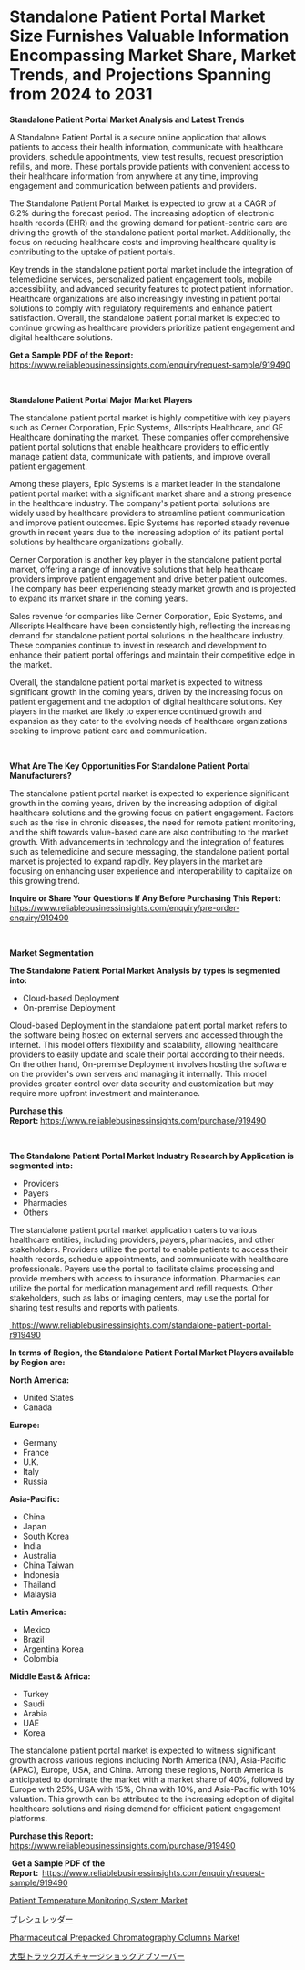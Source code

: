 <p><h1>Standalone Patient Portal Market Size Furnishes Valuable Information Encompassing Market Share, Market Trends, and Projections Spanning from 2024 to 2031</h1></p><p><strong>Standalone Patient Portal Market Analysis and Latest Trends</strong></p>
<p><p>A Standalone Patient Portal is a secure online application that allows patients to access their health information, communicate with healthcare providers, schedule appointments, view test results, request prescription refills, and more. These portals provide patients with convenient access to their healthcare information from anywhere at any time, improving engagement and communication between patients and providers.</p><p>The Standalone Patient Portal Market is expected to grow at a CAGR of 6.2% during the forecast period. The increasing adoption of electronic health records (EHR) and the growing demand for patient-centric care are driving the growth of the standalone patient portal market. Additionally, the focus on reducing healthcare costs and improving healthcare quality is contributing to the uptake of patient portals.</p><p>Key trends in the standalone patient portal market include the integration of telemedicine services, personalized patient engagement tools, mobile accessibility, and advanced security features to protect patient information. Healthcare organizations are also increasingly investing in patient portal solutions to comply with regulatory requirements and enhance patient satisfaction. Overall, the standalone patient portal market is expected to continue growing as healthcare providers prioritize patient engagement and digital healthcare solutions.</p></p>
<p><strong>Get a Sample PDF of the Report:&nbsp;</strong> <a href="https://www.reliablebusinessinsights.com/enquiry/request-sample/919490">https://www.reliablebusinessinsights.com/enquiry/request-sample/919490</a></p>
<p>&nbsp;</p>
<p><strong>Standalone Patient Portal Major Market Players</strong></p>
<p><p>The standalone patient portal market is highly competitive with key players such as Cerner Corporation, Epic Systems, Allscripts Healthcare, and GE Healthcare dominating the market. These companies offer comprehensive patient portal solutions that enable healthcare providers to efficiently manage patient data, communicate with patients, and improve overall patient engagement.</p><p>Among these players, Epic Systems is a market leader in the standalone patient portal market with a significant market share and a strong presence in the healthcare industry. The company's patient portal solutions are widely used by healthcare providers to streamline patient communication and improve patient outcomes. Epic Systems has reported steady revenue growth in recent years due to the increasing adoption of its patient portal solutions by healthcare organizations globally.</p><p>Cerner Corporation is another key player in the standalone patient portal market, offering a range of innovative solutions that help healthcare providers improve patient engagement and drive better patient outcomes. The company has been experiencing steady market growth and is projected to expand its market share in the coming years.</p><p>Sales revenue for companies like Cerner Corporation, Epic Systems, and Allscripts Healthcare have been consistently high, reflecting the increasing demand for standalone patient portal solutions in the healthcare industry. These companies continue to invest in research and development to enhance their patient portal offerings and maintain their competitive edge in the market.</p><p>Overall, the standalone patient portal market is expected to witness significant growth in the coming years, driven by the increasing focus on patient engagement and the adoption of digital healthcare solutions. Key players in the market are likely to experience continued growth and expansion as they cater to the evolving needs of healthcare organizations seeking to improve patient care and communication.</p></p>
<p>&nbsp;</p>
<p><strong>What Are The Key Opportunities For Standalone Patient Portal Manufacturers?</strong></p>
<p><p>The standalone patient portal market is expected to experience significant growth in the coming years, driven by the increasing adoption of digital healthcare solutions and the growing focus on patient engagement. Factors such as the rise in chronic diseases, the need for remote patient monitoring, and the shift towards value-based care are also contributing to the market growth. With advancements in technology and the integration of features such as telemedicine and secure messaging, the standalone patient portal market is projected to expand rapidly. Key players in the market are focusing on enhancing user experience and interoperability to capitalize on this growing trend.</p></p>
<p><strong>Inquire or Share Your Questions If Any Before Purchasing This Report:</strong> <a href="https://www.reliablebusinessinsights.com/enquiry/pre-order-enquiry/919490">https://www.reliablebusinessinsights.com/enquiry/pre-order-enquiry/919490</a></p>
<p>&nbsp;</p>
<p><strong>Market Segmentation</strong></p>
<p><strong>The Standalone Patient Portal Market Analysis by types is segmented into:</strong></p>
<p><ul><li>Cloud-based Deployment</li><li>On-premise Deployment</li></ul></p>
<p><p>Cloud-based Deployment in the standalone patient portal market refers to the software being hosted on external servers and accessed through the internet. This model offers flexibility and scalability, allowing healthcare providers to easily update and scale their portal according to their needs. On the other hand, On-premise Deployment involves hosting the software on the provider's own servers and managing it internally. This model provides greater control over data security and customization but may require more upfront investment and maintenance.</p></p>
<p><strong>Purchase this Report:&nbsp;</strong><a href="https://www.reliablebusinessinsights.com/purchase/919490">https://www.reliablebusinessinsights.com/purchase/919490</a></p>
<p>&nbsp;</p>
<p><strong>The Standalone Patient Portal Market Industry Research by Application is segmented into:</strong></p>
<p><ul><li>Providers</li><li>Payers</li><li>Pharmacies</li><li>Others</li></ul></p>
<p><p>The standalone patient portal market application caters to various healthcare entities, including providers, payers, pharmacies, and other stakeholders. Providers utilize the portal to enable patients to access their health records, schedule appointments, and communicate with healthcare professionals. Payers use the portal to facilitate claims processing and provide members with access to insurance information. Pharmacies can utilize the portal for medication management and refill requests. Other stakeholders, such as labs or imaging centers, may use the portal for sharing test results and reports with patients.</p></p>
<p><a href="https://www.reliablebusinessinsights.com/standalone-patient-portal-r919490">&nbsp;https://www.reliablebusinessinsights.com/standalone-patient-portal-r919490</a></p>
<p><strong>In terms of Region, the Standalone Patient Portal Market Players available by Region are:</strong></p>
<p>
    <p> <strong> North America: </strong>
        <ul>
            <li>United States</li>
            <li>Canada</li>
        </ul>
        </p> 
    <p> <strong> Europe: </strong>
        <ul>
            <li>Germany</li>
            <li>France</li>
            <li>U.K.</li>
            <li>Italy</li>
            <li>Russia</li>
        </ul>
        </p> 
    <p> <strong> Asia-Pacific: </strong>
        <ul>
            <li>China</li>
            <li>Japan</li>
            <li>South Korea</li>
            <li>India</li>
            <li>Australia</li>
            <li>China Taiwan</li>
            <li>Indonesia</li>
            <li>Thailand</li>
            <li>Malaysia</li>
        </ul>
        </p> 
    <p> <strong> Latin America: </strong>
        <ul>
            <li>Mexico</li>
            <li>Brazil</li>
            <li>Argentina Korea</li>
            <li>Colombia</li>
        </ul>
        </p> 
    <p> <strong> Middle East & Africa: </strong>
        <ul>
            <li>Turkey</li>
            <li>Saudi</li>
            <li>Arabia</li>
            <li>UAE</li>
            <li>Korea</li>
        </ul>
    </p>
    </p>
<p><p>The standalone patient portal market is expected to witness significant growth across various regions including North America (NA), Asia-Pacific (APAC), Europe, USA, and China. Among these regions, North America is anticipated to dominate the market with a market share of 40%, followed by Europe with 25%, USA with 15%, China with 10%, and Asia-Pacific with 10% valuation. This growth can be attributed to the increasing adoption of digital healthcare solutions and rising demand for efficient patient engagement platforms.</p></p>
<p><strong>Purchase this Report: </strong><a href="https://www.reliablebusinessinsights.com/purchase/919490">https://www.reliablebusinessinsights.com/purchase/919490</a></p>
<p>&nbsp;<strong>Get a Sample PDF of the Report:&nbsp;&nbsp;</strong><a href="https://www.reliablebusinessinsights.com/enquiry/request-sample/919490">https://www.reliablebusinessinsights.com/enquiry/request-sample/919490</a></p>
<p><strong></strong></p>
<p><p><a href="https://github.com/DarrenSipes1990/Market-Research-Report-List-1/blob/main/patient-temperature-monitoring-system-market.md">Patient Temperature Monitoring System Market</a></p><p><a href="https://github.com/oqoeusbvpadwjs08/Market-Research-Report-List-3/blob/main/5712970175530.md">プレシュレッダー</a></p><p><a href="https://github.com/Airanohannonzb68e5pb53oc1/Market-Research-Report-List-3/blob/main/pharmaceutical-prepacked-chromatography-columns-market.md">Pharmaceutical Prepacked Chromatography Columns Market</a></p><p><a href="https://github.com/KaliMetz2023/Market-Research-Report-List-1/blob/main/9676069175529.md">大型トラックガスチャージショックアブソーバー</a></p></p>
